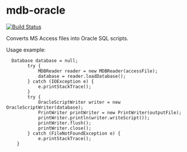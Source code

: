 # mdb-oracle
[![Build Status](https://travis-ci.org/codemumbler/mdb-oracle.svg?branch=master)](https://travis-ci.org/codemumbler/mdb-oracle)

Converts MS Access files into Oracle SQL scripts.

Usage example:

```
  Database database = null;
		try {
			MDBReader reader = new MDBReader(accessFile);
			database = reader.loadDatabase();
		} catch (IOException e) {
			e.printStackTrace();
		}
		try {
			OracleScriptWriter writer = new OracleScriptWriter(database);
			PrintWriter printWriter = new PrintWriter(outputFile);
			printWriter.println(writer.writeScript());
			printWriter.flush();
			printWriter.close();
		} catch (FileNotFoundException e) {
			e.printStackTrace();
	}
```
